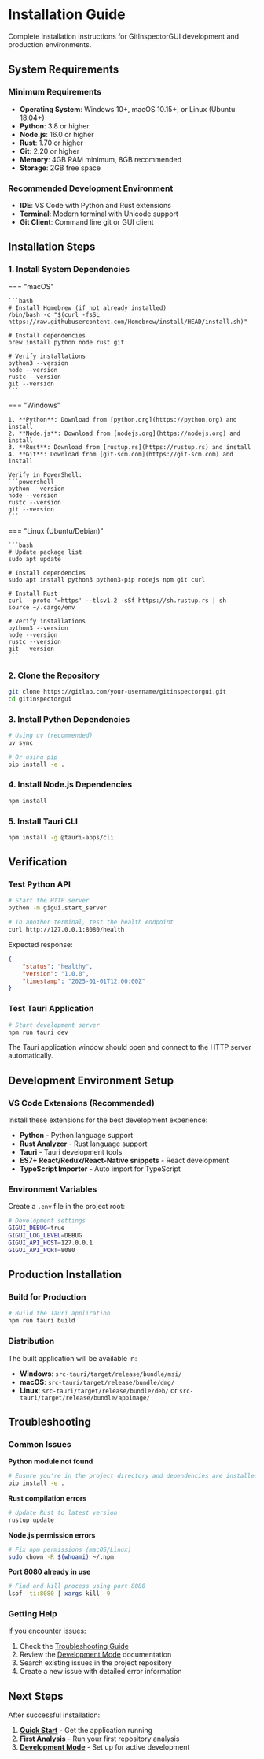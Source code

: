 # Installation Guide

Complete installation instructions for GitInspectorGUI development and production environments.

## System Requirements

### Minimum Requirements

-   **Operating System**: Windows 10+, macOS 10.15+, or Linux (Ubuntu 18.04+)
-   **Python**: 3.8 or higher
-   **Node.js**: 16.0 or higher
-   **Rust**: 1.70 or higher
-   **Git**: 2.20 or higher
-   **Memory**: 4GB RAM minimum, 8GB recommended
-   **Storage**: 2GB free space

### Recommended Development Environment

-   **IDE**: VS Code with Python and Rust extensions
-   **Terminal**: Modern terminal with Unicode support
-   **Git Client**: Command line git or GUI client

## Installation Steps

### 1. Install System Dependencies

=== "macOS"

    ```bash
    # Install Homebrew (if not already installed)
    /bin/bash -c "$(curl -fsSL https://raw.githubusercontent.com/Homebrew/install/HEAD/install.sh)"

    # Install dependencies
    brew install python node rust git

    # Verify installations
    python3 --version
    node --version
    rustc --version
    git --version
    ```

=== "Windows"

    1. **Python**: Download from [python.org](https://python.org) and install
    2. **Node.js**: Download from [nodejs.org](https://nodejs.org) and install
    3. **Rust**: Download from [rustup.rs](https://rustup.rs) and install
    4. **Git**: Download from [git-scm.com](https://git-scm.com) and install

    Verify in PowerShell:
    ```powershell
    python --version
    node --version
    rustc --version
    git --version
    ```

=== "Linux (Ubuntu/Debian)"

    ```bash
    # Update package list
    sudo apt update

    # Install dependencies
    sudo apt install python3 python3-pip nodejs npm git curl

    # Install Rust
    curl --proto '=https' --tlsv1.2 -sSf https://sh.rustup.rs | sh
    source ~/.cargo/env

    # Verify installations
    python3 --version
    node --version
    rustc --version
    git --version
    ```

### 2. Clone the Repository

```bash
git clone https://gitlab.com/your-username/gitinspectorgui.git
cd gitinspectorgui
```

### 3. Install Python Dependencies

```bash
# Using uv (recommended)
uv sync

# Or using pip
pip install -e .
```

### 4. Install Node.js Dependencies

```bash
npm install
```

### 5. Install Tauri CLI

```bash
npm install -g @tauri-apps/cli
```

## Verification

### Test Python API

```bash
# Start the HTTP server
python -m gigui.start_server

# In another terminal, test the health endpoint
curl http://127.0.0.1:8080/health
```

Expected response:

```json
{
    "status": "healthy",
    "version": "1.0.0",
    "timestamp": "2025-01-01T12:00:00Z"
}
```

### Test Tauri Application

```bash
# Start development server
npm run tauri dev
```

The Tauri application window should open and connect to the HTTP server automatically.

## Development Environment Setup

### VS Code Extensions (Recommended)

Install these extensions for the best development experience:

-   **Python** - Python language support
-   **Rust Analyzer** - Rust language support
-   **Tauri** - Tauri development tools
-   **ES7+ React/Redux/React-Native snippets** - React development
-   **TypeScript Importer** - Auto import for TypeScript

### Environment Variables

Create a `.env` file in the project root:

```bash
# Development settings
GIGUI_DEBUG=true
GIGUI_LOG_LEVEL=DEBUG
GIGUI_API_HOST=127.0.0.1
GIGUI_API_PORT=8080
```

## Production Installation

### Build for Production

```bash
# Build the Tauri application
npm run tauri build
```

### Distribution

The built application will be available in:

-   **Windows**: `src-tauri/target/release/bundle/msi/`
-   **macOS**: `src-tauri/target/release/bundle/dmg/`
-   **Linux**: `src-tauri/target/release/bundle/deb/` or `src-tauri/target/release/bundle/appimage/`

## Troubleshooting

### Common Issues

**Python module not found**

```bash
# Ensure you're in the project directory and dependencies are installed
pip install -e .
```

**Rust compilation errors**

```bash
# Update Rust to latest version
rustup update
```

**Node.js permission errors**

```bash
# Fix npm permissions (macOS/Linux)
sudo chown -R $(whoami) ~/.npm
```

**Port 8080 already in use**

```bash
# Find and kill process using port 8080
lsof -ti:8080 | xargs kill -9
```

### Getting Help

If you encounter issues:

1. Check the [Troubleshooting Guide](../development/troubleshooting.md)
2. Review the [Development Mode](../development/development-mode.md) documentation
3. Search existing issues in the project repository
4. Create a new issue with detailed error information

## Next Steps

After successful installation:

1. **[Quick Start](quick-start.md)** - Get the application running
2. **[First Analysis](first-analysis.md)** - Run your first repository analysis
3. **[Development Mode](../development/development-mode.md)** - Set up for active development
